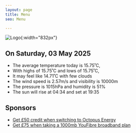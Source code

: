 ```yaml
---
layout: page
title: Menu
seo: Menu

---
```


![Logo](/images/logo.jpg){:width="832px"}

<!-- weather_marker starts -->
## On Saturday, 03 May 2025

- The average temperature today is 15.75˚C,
- With highs of 15.75˚C and lows of 15.75˚C,
- It may feel like 14.71˚C with few clouds
- The wind speed is 2.57m/s and visibility is 10000m
- The pressure is 1015hPa and humidity is 51%
- The sun will rise at 04:34 and set at 19:35

<!-- weather_marker ends -->

## Sponsors

- [Get £50 credit when switching to Octopus Energy](https://bit.ly/3oD1nnS)
- [Get £75 when taking a 1000mb YouFibre broadband plan](https://aklam.io/91zWhU?)
